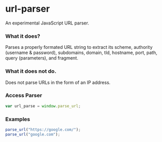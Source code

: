 # url-parser
An experimental JavaScript URL parser.

### What it does?
Parses a properly formated URL string to extract its scheme, authority (username & password), subdomains, domain, tld, hostname, port, path, query (parameters), and fragment.

### What it does not do.
Does not parse URLs in the form of an IP address.

### Access Parser
```js
var url_parse = window.parse_url;
```

### Examples
```js
parse_url("https://google.com/");
parse_url("google.com");
```
